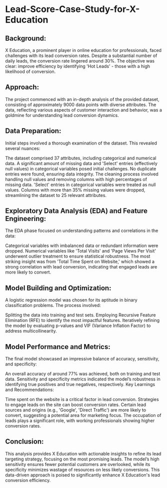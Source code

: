 # Lead-Score-Case-Study-for-X-Education

## Background:
X Education, a prominent player in online education for professionals, faced challenges with its lead conversion rates. Despite a substantial number of daily leads, the conversion rate lingered around 30%. The objective was clear: improve efficiency by identifying 'Hot Leads' - those with a high likelihood of conversion.

## Approach:
The project commenced with an in-depth analysis of the provided dataset, consisting of approximately 9000 data points with diverse attributes. The data, reflecting various aspects of customer interaction and behavior, was a goldmine for understanding lead conversion dynamics.

## Data Preparation:
Initial steps involved a thorough examination of the dataset. This revealed several nuances:

The dataset comprised 37 attributes, including categorical and numerical data.
A significant amount of missing data and 'Select' entries (effectively null values) in categorical variables posed initial challenges.
No duplicate entries were found, ensuring data integrity.
The cleaning process involved handling null values and removing columns with high percentages of missing data. 'Select' entries in categorical variables were treated as null values. Columns with more than 35% missing values were dropped, streamlining the dataset to 25 relevant attributes.

## Exploratory Data Analysis (EDA) and Feature Engineering:
The EDA phase focused on understanding patterns and correlations in the data:

Categorical variables with imbalanced data or redundant information were dropped.
Numerical variables like 'Total Visits' and 'Page Views Per Visit' underwent outlier treatment to ensure statistical robustness.
The most striking insight was from 'Total Time Spent on Website,' which showed a strong correlation with lead conversion, indicating that engaged leads are more likely to convert.

## Model Building and Optimization:
A logistic regression model was chosen for its aptitude in binary classification problems. The process involved:

Splitting the data into training and test sets.
Employing Recursive Feature Elimination (RFE) to identify the most impactful features.
Iteratively refining the model by evaluating p-values and VIF (Variance Inflation Factor) to address multicollinearity.

## Model Performance and Metrics:
The final model showcased an impressive balance of accuracy, sensitivity, and specificity:

An overall accuracy of around 77% was achieved, both on training and test data.
Sensitivity and specificity metrics indicated the model’s robustness in identifying true positives and true negatives, respectively.
Key Learnings and Recommendations:

Time spent on the website is a critical factor in lead conversion. Strategies to engage leads on the site can boost conversion rates.
Certain lead sources and origins (e.g., 'Google', 'Direct Traffic') are more likely to convert, suggesting a potential area for marketing focus.
The occupation of leads plays a significant role, with working professionals showing higher conversion rates.

## Conclusion:
This analysis provides X Education with actionable insights to refine its lead targeting strategy, focusing on the most promising leads. The model’s high sensitivity ensures fewer potential customers are overlooked, while its specificity minimizes wastage of resources on less likely conversions. This data-driven approach is poised to significantly enhance X Education's lead conversion efficiency.

